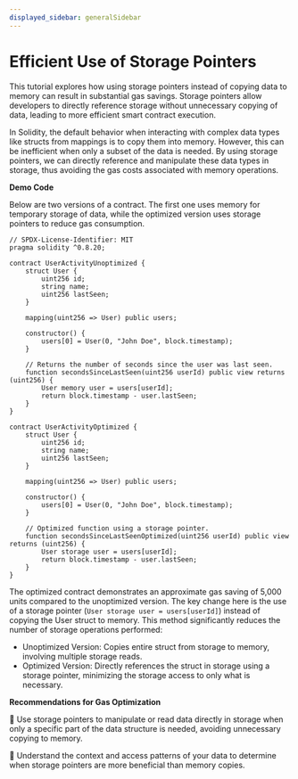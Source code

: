 ```yaml
---
displayed_sidebar: generalSidebar
---
```


# Efficient Use of Storage Pointers
This tutorial explores how using storage pointers instead of copying data to memory can result in substantial gas savings. Storage pointers allow developers to directly reference storage without unnecessary copying of data, leading to more efficient smart contract execution.

In Solidity, the default behavior when interacting with complex data types like structs from mappings is to copy them into memory. However, this can be inefficient when only a subset of the data is needed. By using storage pointers, we can directly reference and manipulate these data types in storage, thus avoiding the gas costs associated with memory operations.

**Demo Code**

Below are two versions of a contract. The first one uses memory for temporary storage of data, while the optimized version uses storage pointers to reduce gas consumption.

```solidity
// SPDX-License-Identifier: MIT
pragma solidity ^0.8.20;

contract UserActivityUnoptimized {
    struct User {
        uint256 id;
        string name;
        uint256 lastSeen;
    }

    mapping(uint256 => User) public users;

    constructor() {
        users[0] = User(0, "John Doe", block.timestamp);
    }

    // Returns the number of seconds since the user was last seen.
    function secondsSinceLastSeen(uint256 userId) public view returns (uint256) {
        User memory user = users[userId];
        return block.timestamp - user.lastSeen;
    }
}

contract UserActivityOptimized {
    struct User {
        uint256 id;
        string name;
        uint256 lastSeen;
    }

    mapping(uint256 => User) public users;

    constructor() {
        users[0] = User(0, "John Doe", block.timestamp);
    }

    // Optimized function using a storage pointer.
    function secondsSinceLastSeenOptimized(uint256 userId) public view returns (uint256) {
        User storage user = users[userId];
        return block.timestamp - user.lastSeen;
    }
}
```

The optimized contract demonstrates an approximate gas saving of 5,000 units compared to the unoptimized version. The key change here is the use of a storage pointer (`User storage user = users[userId]`) instead of copying the User struct to memory. This method significantly reduces the number of storage operations performed:

- Unoptimized Version: Copies entire struct from storage to memory, involving multiple storage reads.
- Optimized Version: Directly references the struct in storage using a storage pointer, minimizing the storage access to only what is necessary.

**Recommendations for Gas Optimization**

🌟 Use storage pointers to manipulate or read data directly in storage when only a specific part of the data structure is needed, avoiding unnecessary copying to memory.

🌟 Understand the context and access patterns of your data to determine when storage pointers are more beneficial than memory copies.

